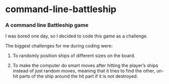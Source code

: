 command-line-battleship
=======================

### A command line Battleship game

I was bored one day, so I decided to code this game as a challenge.

The biggest challenges for me during coding were:

1.  To randomly position ships of different sizes on the board.

2.  To make the computer do smart moves after hitting the player’s ships instead
    of just random moves, meaning that it tries to find the other, un-hit parts
    of the ship around the hit part if it is not destroyed.
